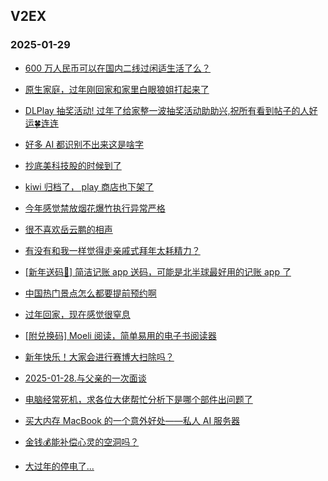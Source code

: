 ## V2EX 
### 2025-01-29

+ [600 万人民币可以在国内二线过闲适生活了么？](https://www.v2ex.com/t/1108150)

+ [原生家庭，过年刚回家和家里白眼狼姐打起来了](https://www.v2ex.com/t/1108137)

+ [DLPlay 抽奖活动! 过年了给家整一波抽奖活动助助兴,祝所有看到帖子的人好运🍀连连](https://www.v2ex.com/t/1108166)

+ [好多 AI 都识别不出来这是啥字](https://www.v2ex.com/t/1108191)

+ [抄底美科技股的时候到了](https://www.v2ex.com/t/1108157)

+ [kiwi 归档了， play 商店也下架了](https://www.v2ex.com/t/1108151)

+ [今年感觉禁放烟花爆竹执行异常严格](https://www.v2ex.com/t/1108184)

+ [很不喜欢岳云鹏的相声](https://www.v2ex.com/t/1108225)

+ [有没有和我一样觉得走亲戚式拜年太耗精力？](https://www.v2ex.com/t/1108221)

+ [[新年送码🎉] 简洁记账 app 送码，可能是北半球最好用的记账 app 了](https://www.v2ex.com/t/1108178)

+ [中国热门景点怎么都要提前预约啊](https://www.v2ex.com/t/1108165)

+ [过年回家，现在感觉很窒息](https://www.v2ex.com/t/1108213)

+ [[附兑换码] Moeli 阅读，简单易用的电子书阅读器](https://www.v2ex.com/t/1108214)

+ [新年快乐！大家会进行赛博大扫除吗？](https://www.v2ex.com/t/1108248)

+ [2025-01-28.与父亲的一次面谈](https://www.v2ex.com/t/1108220)

+ [电脑经常死机，求各位大佬帮忙分析下是哪个部件出问题了](https://www.v2ex.com/t/1108240)

+ [买大内存 MacBook 的一个意外好处——私人 AI 服务器](https://www.v2ex.com/t/1108245)

+ [金钱💰能补偿心灵的空洞吗？](https://www.v2ex.com/t/1108266)

+ [大过年的停电了...](https://www.v2ex.com/t/1108231)

